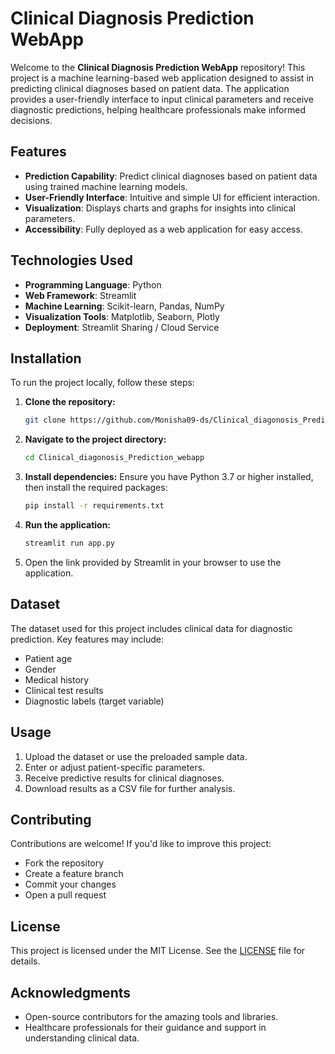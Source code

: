 
# Clinical Diagnosis Prediction WebApp

Welcome to the **Clinical Diagnosis Prediction WebApp** repository! This project is a machine learning-based web application designed to assist in predicting clinical diagnoses based on patient data. The application provides a user-friendly interface to input clinical parameters and receive diagnostic predictions, helping healthcare professionals make informed decisions.

## Features

- **Prediction Capability**: Predict clinical diagnoses based on patient data using trained machine learning models.
- **User-Friendly Interface**: Intuitive and simple UI for efficient interaction.
- **Visualization**: Displays charts and graphs for insights into clinical parameters.
- **Accessibility**: Fully deployed as a web application for easy access.

## Technologies Used

- **Programming Language**: Python
- **Web Framework**: Streamlit
- **Machine Learning**: Scikit-learn, Pandas, NumPy
- **Visualization Tools**: Matplotlib, Seaborn, Plotly
- **Deployment**: Streamlit Sharing / Cloud Service

## Installation

To run the project locally, follow these steps:

1. **Clone the repository:**
   ```bash
   git clone https://github.com/Monisha09-ds/Clinical_diagonosis_Prediction_webapp.git
   ```

2. **Navigate to the project directory:**
   ```bash
   cd Clinical_diagonosis_Prediction_webapp
   ```

3. **Install dependencies:**
   Ensure you have Python 3.7 or higher installed, then install the required packages:
   ```bash
   pip install -r requirements.txt
   ```

4. **Run the application:**
   ```bash
   streamlit run app.py
   ```

5. Open the link provided by Streamlit in your browser to use the application.

## Dataset

The dataset used for this project includes clinical data for diagnostic prediction. Key features may include:
- Patient age
- Gender
- Medical history
- Clinical test results
- Diagnostic labels (target variable)

## Usage

1. Upload the dataset or use the preloaded sample data.
2. Enter or adjust patient-specific parameters.
3. Receive predictive results for clinical diagnoses.
4. Download results as a CSV file for further analysis.

## Contributing

Contributions are welcome! If you'd like to improve this project:
- Fork the repository
- Create a feature branch
- Commit your changes
- Open a pull request

## License

This project is licensed under the MIT License. See the [LICENSE](LICENSE) file for details.

## Acknowledgments

- Open-source contributors for the amazing tools and libraries.
- Healthcare professionals for their guidance and support in understanding clinical data.

